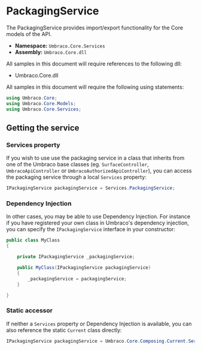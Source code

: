 # PackagingService

The PackagingService provides import/export functionality for the Core models of the API.

* **Namespace:** `Umbraco.Core.Services`
* **Assembly:** `Umbraco.Core.dll`

All samples in this document will require references to the following dll:

* Umbraco.Core.dll

All samples in this document will require the following using statements:

```csharp
using Umbraco.Core;
using Umbraco.Core.Models;
using Umbraco.Core.Services;
```

## Getting the service

### Services property

If you wish to use use the packaging service in a class that inherits from one of the Umbraco base classes (eg. `SurfaceController`, `UmbracoApiController` or `UmbracoAuthorizedApiController`), you can access the packaging service through a local `Services` property:

```csharp
IPackagingService packagingService = Services.PackagingService;
```

### Dependency Injection

In other cases, you may be able to use Dependency Injection. For instance if you have registered your own class in Umbraco's dependency injection, you can specify the `IPackagingService` interface in your constructor:

```csharp
public class MyClass
{

    private IPackagingService _packagingService;

	public MyClass(IPackagingService packagingService)
	{
		_packagingService = packagingService;
	}

}
```

### Static accessor

If neither a `Services` property or Dependency Injection is available, you can also reference the static `Current` class directly:

```csharp
IPackagingService packagingService = Umbraco.Core.Composing.Current.Services.PackagingService;
```
